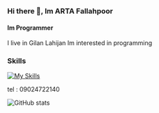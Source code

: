 ### Hi there 👋, Im ARTA Fallahpoor
#### Im Programmer

 I live in Gilan Lahijan Im interested in programming 

### Skills
[![My Skills](https://skillicons.dev/icons?i=vscode,tailwind,bootstrap,js,ts,webpack,react,materialui,jquery,nodejs,express,nest,go,py,git,github,netlify,vercel,mongodb,next,redux,wordpress,reactnative)](https://skillicons.dev)

tel : 09024722140

![GitHub stats](https://github-readme-stats.vercel.app/api?username=artafallahpoor&show_icons=true)  
